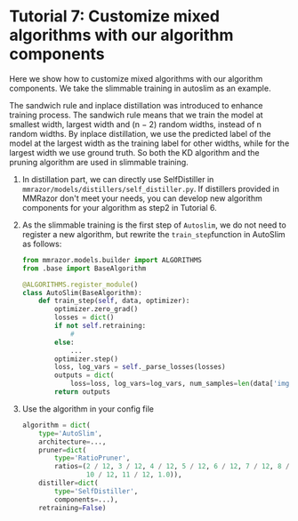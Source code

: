 # Tutorial 7: Customize mixed algorithms with our algorithm components

Here we show how to customize  mixed algorithms with our algorithm components. We take the slimmable training in autoslim as an example.

The sandwich rule and inplace distillation was introduced to enhance training process. The sandwich rule means that we train the model at smallest width, largest width and (n − 2) random widths, instead of n random widths. By inplace distillation, we use the predicted label of the model at the largest width as the training label for other widths, while for the largest width we use ground truth. So both the KD algorithm and the pruning algorithm are used in slimmable training.

1. In distillation part, we can directly use SelfDistiller in `mmrazor/models/distillers/self_distiller.py`. If distillers provided in MMRazor don't meet your needs, you can develop new algorithm components for your algorithm as step2 in Tutorial 6.

2. As the slimmable training is the first step of `Autoslim`, we do not need to register a new algorithm, but rewrite the `train_step`function in AutoSlim as follows:

    ```python
    from mmrazor.models.builder import ALGORITHMS
    from .base import BaseAlgorithm

    @ALGORITHMS.register_module()
    class AutoSlim(BaseAlgorithm):
        def train_step(self, data, optimizer):
            optimizer.zero_grad()
            losses = dict()
            if not self.retraining:
                #
            else:
                ...
            optimizer.step()
            loss, log_vars = self._parse_losses(losses)
            outputs = dict(
                loss=loss, log_vars=log_vars, num_samples=len(data['img'].data))
            return outputs
    ```

3. Use the algorithm in your config file

    ```python
    algorithm = dict(
        type='AutoSlim',
        architecture=...,
        pruner=dict(
            type='RatioPruner',
            ratios=(2 / 12, 3 / 12, 4 / 12, 5 / 12, 6 / 12, 7 / 12, 8 / 12, 9 / 12,
                    10 / 12, 11 / 12, 1.0)),
        distiller=dict(
            type='SelfDistiller',
            components=...),
        retraining=False)
    ```
